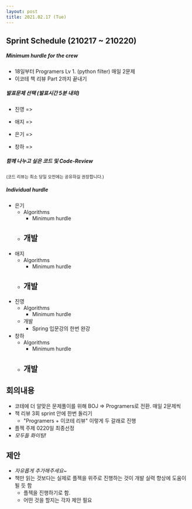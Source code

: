 ```yaml
---
layout: post
title: 2021.02.17 (Tue)
---
```

## Sprint Schedule (210217 ~ 210220)

##### *Minimum hurdle for the crew*

- 18일부터 Programers Lv 1. (python filter) 매일 2문제
- 이코테 책 리뷰 Part 2까지 끝내기

##### *발표문제 선택 (발표시간 5분 내외)*

- 진영 => 

- 애지 => 

- 은기 => 

- 창하 => 

##### *함께 나누고 싶은 코드 및 Code-Review*

<small>(코드 리뷰는 최소 당일 오전에는 공유하길 권장합니다.)</small>

##### *Individual hurdle*

- 은기
  - Algorithms
    - Minimum hurdle
  - 개발
    - 
- 애지 
  - Algorithms
    - Minimum hurdle
  - 개발
    - 
- 진영
  - Algorithms
    - Minimum hurdle
  - 개발
    - Spring 입문강의 한번 완강
- 창하
  - Algorithms
    - Minimum hurdle
  - 개발
    - 

## 회의내용

- 코테에 더 알맞은 문제풀이를 위해 BOJ => Programers로 전환. 매일 2문제씩
- 책 리뷰 3회 sprint 안에 한번 돌리기
  - "Programers + 이코테 리뷰" 이렇게 두 갈래로 진행
- 플젝 주제 0220일 최종선정
- *모두들 화이팅!*

## 제안

- *자유롭게 추가해주세요~*
- 책만 읽는 것보다는 실제로 플젝을 위주로 진행하는 것이 개발 실력 향상에 도움이 될 듯 함
  - 플젝을 진행하기로 함.
  - 어떤 것을 할지는 각자 제안 필요
